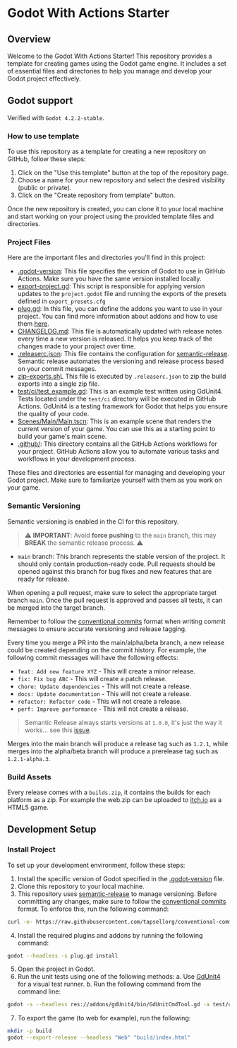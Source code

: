 # Godot With Actions Starter

## Overview

Welcome to the Godot With Actions Starter! This repository provides a template for creating games using the Godot game engine. It includes a set of essential files and directories to help you manage and develop your Godot project effectively.

## Godot support

Verified with `Godot 4.2.2-stable`.

### How to use template

To use this repository as a template for creating a new repository on GitHub, follow these steps:

1. Click on the "Use this template" button at the top of the repository page.
2. Choose a name for your new repository and select the desired visibility (public or private).
3. Click on the "Create repository from template" button.

Once the new repository is created, you can clone it to your local machine and start working on your project using the provided template files and directories.

### Project Files

Here are the important files and directories you'll find in this project:

- [.godot-version](.godot-version): This file specifies the version of Godot to use in GitHub Actions. Make sure you have the same version installed locally.
- [export-project.gd](export-project.gd): This script is responsible for applying version updates to the `project.godot` file and running the exports of the presets defined in `export_presets.cfg`
- [plug.gd](plug.gd): In this file, you can define the addons you want to use in your project. You can find more information about addons and how to use them [here](https://github.com/imjp94/gd-plug).
- [CHANGELOG.md](CHANGELOG.md): This file is automatically updated with release notes every time a new version is released. It helps you keep track of the changes made to your project over time.
- [.releaserc.json](.releaserc.json): This file contains the configuration for [semantic-release](https://github.com/semantic-release/semantic-release). Semantic release automates the versioning and release process based on your commit messages.
- [zip-exports.sh](zip-exports.sh)L This file is executed by `.releaserc.json` to zip the build exports into a single zip file.
- [test/ci/test_example.gd](test/ci/test_example.gd): This is an example test written using GdUnit4. Tests located under the `test/ci` directory will be executed in GitHub Actions. GdUnit4 is a testing framework for Godot that helps you ensure the quality of your code.
- [Scenes/Main/Main.tscn](Scenes/Main/Main.tscn): This is an example scene that renders the current version of your game. You can use this as a starting point to build your game's main scene.
- [.github/](.github/): This directory contains all the GitHub Actions workflows for your project. GitHub Actions allow you to automate various tasks and workflows in your development process.


These files and directories are essential for managing and developing your Godot project. Make sure to familiarize yourself with them as you work on your game.

### Semantic Versioning

Semantic versioning is enabled in the CI for this repository.

> ⚠️ **IMPORTANT**: Avoid **force pushing** to the `main` branch, this may **BREAK** the semantic release process. ⚠️

- `main` branch: This branch represents the stable version of the project. It should only contain production-ready code. Pull requests should be opened against this branch for bug fixes and new features that are ready for release.

When opening a pull request, make sure to select the appropriate target branch `main`. Once the pull request is approved and passes all tests, it can be merged into the target branch.

Remember to follow the [conventional commits](https://www.conventionalcommits.org) format when writing commit messages to ensure accurate versioning and release tagging.

Every time you merge a PR into the main/alpha/beta branch, a new release could be created depending on the commit history. For example, the following commit messages will have the following effects:

- `feat: Add new feature XYZ` - This will create a minor release.
- `fix: Fix bug ABC` - This will create a patch release.
- `chore: Update dependencies` - This will not create a release.
- `docs: Update documentation` - This will not create a release.
- `refactor: Refactor code` - This will not create a release.
- `perf: Improve performance` - This will not create a release.

> Semantic Release always starts versions at `1.0.0`, it's just the way it works... see this [issue](https://github.com/semantic-release/semantic-release/issues/1507).

Merges into the main branch will produce a release tag such as `1.2.1`, while merges into the alpha/beta branch will produce a prerelease tag such as `1.2.1-alpha.3`.

### Build Assets

Every release comes with a `builds.zip`, it contains the builds for each platform as a zip. For example the web.zip can be uploaded to [itch.io](https://itch.io) as a HTML5 game.

## Development Setup

### Install Project

To set up your development environment, follow these steps:

1. Install the specific version of Godot specified in the [.godot-version](.godot-version) file.
2. Clone this repository to your local machine.
3. This repository uses [semantic-release](https://github.com/semantic-release/semantic-release) to manage versioning. Before committing any changes, make sure to follow the [conventional commits](https://www.conventionalcommits.org) format. To enforce this, run the following command:

```bash
curl -o- https://raw.githubusercontent.com/tapsellorg/conventional-commits-git-hook/master/scripts/install.sh | sh
```

4. Install the required plugins and addons by running the following command:

```bash
godot --headless -s plug.gd install
```

5. Open the project in Godot.
6. Run the unit tests using one of the following methods:
    a. Use [GdUnit4](https://mikeschulze.github.io/gdUnit4/) for a visual test runner.
    b. Run the following command from the command line:

```bash
godot -s --headless res://addons/gdUnit4/bin/GdUnitCmdTool.gd -a test/ci --ignoreHeadlessMode
```

7. To export the game (to web for example), run the following:

```bash
mkdir -p build
godot --export-release --headless "Web" "build/index.html"
```

